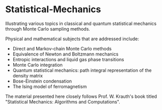 # Statistical-Mechanics
Illustrating various topics in classical and quantum statistical mechanics through Monte Carlo sampling methods.

Physical and mathematical subjects that are addressed include:
* Direct and Markov-chain Monte Carlo methods
* Equivalence of Newton and Boltzmann mechanics
* Entropic interactions and liquid gas phase transitions
* Monte Carlo integration
* Quantum statistical mechanics: path integral representation of the density matrix
* Bose-Einstein condensation
* The Ising model of ferromagnetism

The material presented here closely follows Prof. W. Krauth's book titled "Statistical Mechanics: Algorithms and Computations".
